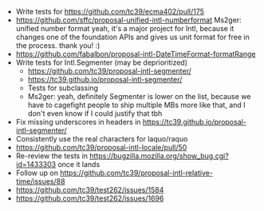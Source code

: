 * Write tests for https://github.com/tc39/ecma402/pull/175
* https://github.com/sffc/proposal-unified-intl-numberformat
  <gandalf> Ms2ger: unified number format
  <gandalf> yeah, it's a major project for Intl, because it changes one of the foundation APIs and gives us unit format for free in the process.
 thank you! :)
* https://github.com/fabalbon/proposal-intl-DateTimeFormat-formatRange
* Write tests for Intl.Segmenter (may be deprioritized)
  - https://github.com/tc39/proposal-intl-segmenter/
  - https://tc39.github.io/proposal-intl-segmenter/
  - Tests for subclassing
  - <Waldo> Ms2ger: yeah, definitely Segmenter is lower on the list, because we have to cagefight people to ship multiple MBs more like that, and I don't even know if I could justify that tbh
* Fix missing underscores in headers in https://tc39.github.io/proposal-intl-segmenter/
* Consistently use the real characters for laquo/raquo
* https://github.com/tc39/proposal-intl-locale/pull/50
* Re-review the tests in https://bugzilla.mozilla.org/show_bug.cgi?id=1433303 once it lands
* Follow up on https://github.com/tc39/proposal-intl-relative-time/issues/88
* https://github.com/tc39/test262/issues/1584
* https://github.com/tc39/test262/issues/1696

